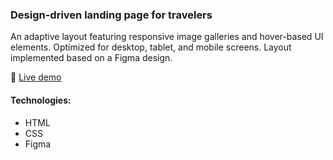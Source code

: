 ### Design-driven landing page for travelers

An adaptive layout featuring responsive image galleries and hover-based UI elements. Optimized for desktop, tablet, and mobile screens. Layout implemented based on a Figma design.

🔗  [Live demo](https://dashasites.github.io/russian-travel/)

#### Technologies:
- HTML  
- CSS  
- Figma

